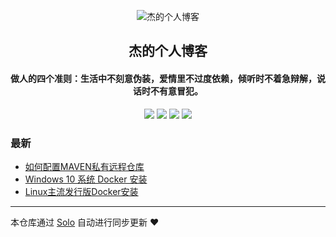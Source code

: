 <p align="center"><img alt="杰的个人博客" src="https://www.easyicon.net/api/resizeApi.php?id=1115241&size=96"></p><h2 align="center">
杰的个人博客
</h2>

<h4 align="center">做人的四个准则：生活中不刻意伪装，爱情里不过度依赖，倾听时不着急辩解，说话时不有意冒犯。</h4>
<p align="center"><a title="杰的个人博客" target="_blank" href="https://github.com/yangdingjie/solo-blog"><img src="https://img.shields.io/github/last-commit/yangdingjie/solo-blog.svg?style=flat-square&color=FF9900"></a>
<a title="GitHub repo size in bytes" target="_blank" href="https://github.com/yangdingjie/solo-blog"><img src="https://img.shields.io/github/repo-size/yangdingjie/solo-blog.svg?style=flat-square"></a>
<a title="Solo Version" target="_blank" href="https://github.com/88250/solo/releases"><img src="https://img.shields.io/badge/solo-3.6.7-f1e05a.svg?style=flat-square&color=blueviolet"></a>
<a title="Hits" target="_blank" href="https://github.com/88250/hits"><img src="https://hits.b3log.org/yangdingjie/solo-blog.svg"></a></p>

### 最新

* [如何配置MAVEN私有远程仓库](https://www.yangdj.cn/articles/2019/12/09/1575897225619.html)
* [Windows 10 系统 Docker 安装](https://www.yangdj.cn/articles/2019/11/24/1574604593908.html)
* [Linux主流发行版Docker安装](https://www.yangdj.cn/articles/2019/11/23/1574505910249.html)



---

本仓库通过 [Solo](https://github.com/88250/solo) 自动进行同步更新 ❤️ 